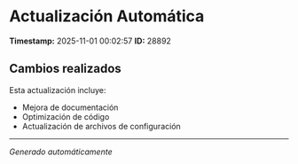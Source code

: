 # Actualización Automática

**Timestamp:** 2025-11-01 00:02:57
**ID:** 28892

## Cambios realizados

Esta actualización incluye:
- Mejora de documentación
- Optimización de código
- Actualización de archivos de configuración

---
*Generado automáticamente*
